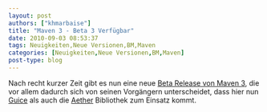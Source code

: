 ```yaml
---
layout: post
authors: ["khmarbaise"]
title: "Maven 3 - Beta 3 Verfügbar"
date: 2010-09-03 08:53:37
tags: Neuigkeiten,Neue Versionen,BM,Maven
categories: [Neuigkeiten,Neue Versionen,BM,Maven]
post-type: blog
---
```

Nach recht kurzer Zeit gibt es nun eine neue <a href="http://maven.40175.n5.nabble.com/ANN-Apache-Maven-3-0-beta-3-Released-td2801528.html#a2801528">Beta Release von Maven 3</a>, die vor allem dadurch sich von seinen Vorgängern unterscheidet, dass hier nun <a href="http://code.google.com/p/google-guice/">Guice</a> als auch die <a href="http://github.com/sonatype/sonatype-aether">Aether</a> Bibliothek zum Einsatz kommt.
